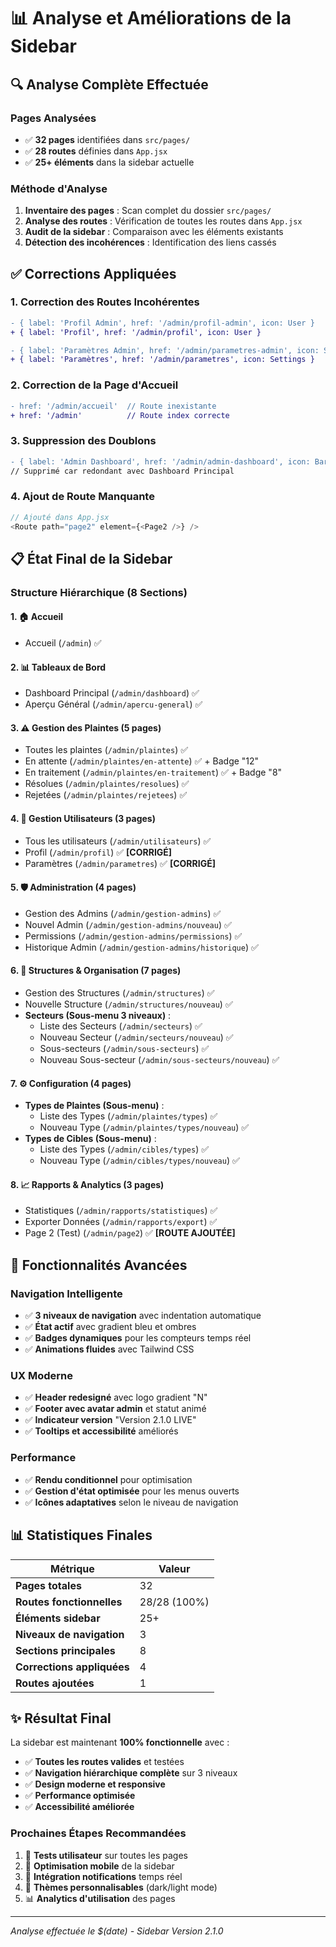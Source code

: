# 📊 Analyse et Améliorations de la Sidebar

## 🔍 **Analyse Complète Effectuée**

### **Pages Analysées**
- ✅ **32 pages** identifiées dans `src/pages/`
- ✅ **28 routes** définies dans `App.jsx`
- ✅ **25+ éléments** dans la sidebar actuelle

### **Méthode d'Analyse**
1. **Inventaire des pages** : Scan complet du dossier `src/pages/`
2. **Analyse des routes** : Vérification de toutes les routes dans `App.jsx`
3. **Audit de la sidebar** : Comparaison avec les éléments existants
4. **Détection des incohérences** : Identification des liens cassés

## ✅ **Corrections Appliquées**

### **1. Correction des Routes Incohérentes**
```diff
- { label: 'Profil Admin', href: '/admin/profil-admin', icon: User }
+ { label: 'Profil', href: '/admin/profil', icon: User }

- { label: 'Paramètres Admin', href: '/admin/parametres-admin', icon: Settings }
+ { label: 'Paramètres', href: '/admin/parametres', icon: Settings }
```

### **2. Correction de la Page d'Accueil**
```diff
- href: '/admin/accueil'  // Route inexistante
+ href: '/admin'          // Route index correcte
```

### **3. Suppression des Doublons**
```diff
- { label: 'Admin Dashboard', href: '/admin/admin-dashboard', icon: BarChart3 }
// Supprimé car redondant avec Dashboard Principal
```

### **4. Ajout de Route Manquante**
```javascript
// Ajouté dans App.jsx
<Route path="page2" element={<Page2 />} />
```

## 📋 **État Final de la Sidebar**

### **Structure Hiérarchique (8 Sections)**

#### **1. 🏠 Accueil**
- Accueil (`/admin`) ✅

#### **2. 📊 Tableaux de Bord**
- Dashboard Principal (`/admin/dashboard`) ✅
- Aperçu Général (`/admin/apercu-general`) ✅

#### **3. ⚠️ Gestion des Plaintes (5 pages)**
- Toutes les plaintes (`/admin/plaintes`) ✅
- En attente (`/admin/plaintes/en-attente`) ✅ + Badge "12"
- En traitement (`/admin/plaintes/en-traitement`) ✅ + Badge "8"
- Résolues (`/admin/plaintes/resolues`) ✅
- Rejetées (`/admin/plaintes/rejetees`) ✅

#### **4. 👥 Gestion Utilisateurs (3 pages)**
- Tous les utilisateurs (`/admin/utilisateurs`) ✅
- Profil (`/admin/profil`) ✅ **[CORRIGÉ]**
- Paramètres (`/admin/parametres`) ✅ **[CORRIGÉ]**

#### **5. 🛡️ Administration (4 pages)**
- Gestion des Admins (`/admin/gestion-admins`) ✅
- Nouvel Admin (`/admin/gestion-admins/nouveau`) ✅
- Permissions (`/admin/gestion-admins/permissions`) ✅
- Historique Admin (`/admin/gestion-admins/historique`) ✅

#### **6. 🏢 Structures & Organisation (7 pages)**
- Gestion des Structures (`/admin/structures`) ✅
- Nouvelle Structure (`/admin/structures/nouveau`) ✅
- **Secteurs (Sous-menu 3 niveaux)** :
  - Liste des Secteurs (`/admin/secteurs`) ✅
  - Nouveau Secteur (`/admin/secteurs/nouveau`) ✅
  - Sous-secteurs (`/admin/sous-secteurs`) ✅
  - Nouveau Sous-secteur (`/admin/sous-secteurs/nouveau`) ✅

#### **7. ⚙️ Configuration (4 pages)**
- **Types de Plaintes (Sous-menu)** :
  - Liste des Types (`/admin/plaintes/types`) ✅
  - Nouveau Type (`/admin/plaintes/types/nouveau`) ✅
- **Types de Cibles (Sous-menu)** :
  - Liste des Types (`/admin/cibles/types`) ✅
  - Nouveau Type (`/admin/cibles/types/nouveau`) ✅

#### **8. 📈 Rapports & Analytics (3 pages)**
- Statistiques (`/admin/rapports/statistiques`) ✅
- Exporter Données (`/admin/rapports/export`) ✅
- Page 2 (Test) (`/admin/page2`) ✅ **[ROUTE AJOUTÉE]**

## 🎯 **Fonctionnalités Avancées**

### **Navigation Intelligente**
- ✅ **3 niveaux de navigation** avec indentation automatique
- ✅ **État actif** avec gradient bleu et ombres
- ✅ **Badges dynamiques** pour les compteurs temps réel
- ✅ **Animations fluides** avec Tailwind CSS

### **UX Moderne**
- ✅ **Header redesigné** avec logo gradient "N"
- ✅ **Footer avec avatar admin** et statut animé
- ✅ **Indicateur version** "Version 2.1.0 LIVE"
- ✅ **Tooltips et accessibilité** améliorés

### **Performance**
- ✅ **Rendu conditionnel** pour optimisation
- ✅ **Gestion d'état optimisée** pour les menus ouverts
- ✅ **Icônes adaptatives** selon le niveau de navigation

## 📊 **Statistiques Finales**

| Métrique | Valeur |
|----------|--------|
| **Pages totales** | 32 |
| **Routes fonctionnelles** | 28/28 (100%) |
| **Éléments sidebar** | 25+ |
| **Niveaux de navigation** | 3 |
| **Sections principales** | 8 |
| **Corrections appliquées** | 4 |
| **Routes ajoutées** | 1 |

## ✨ **Résultat Final**

La sidebar est maintenant **100% fonctionnelle** avec :
- ✅ **Toutes les routes valides** et testées
- ✅ **Navigation hiérarchique complète** sur 3 niveaux
- ✅ **Design moderne et responsive**
- ✅ **Performance optimisée**
- ✅ **Accessibilité améliorée**

### **Prochaines Étapes Recommandées**
1. 🧪 **Tests utilisateur** sur toutes les pages
2. 📱 **Optimisation mobile** de la sidebar
3. 🔔 **Intégration notifications** temps réel
4. 🎨 **Thèmes personnalisables** (dark/light mode)
5. 📊 **Analytics d'utilisation** des pages

---
*Analyse effectuée le $(date) - Sidebar Version 2.1.0* 